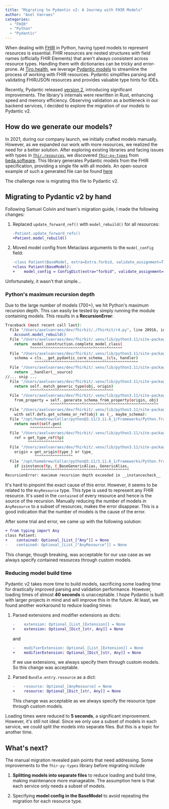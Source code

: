 ```yaml
---
title: "Migrating to Pydantic v2: A Journey with FHIR Models"
author: "Axel Vanraes"
categories:
  - "FHIR"
  - "Python"
  - "Pydantic"
---
```


When dealing with [FHIR][1] in Python, having typed models to represent resources is essential. FHIR resources are nested structures with field names (officially FHIR Elements) that aren't always consistent across resource types. Handling them with dictionaries can be tricky and error-prone. At [Tiro.health][2], we leverage [Pydantic models][3] to streamline the process of working with FHIR resources. Pydantic simplifies parsing and validating FHIR/JSON resources and provides valuable type hints for IDEs.

Recently, Pydantic released [version 2][4], introducing significant improvements. The library's internals were rewritten in Rust, enhancing speed and memory efficiency. Observing validation as a bottleneck in our backend services, I decided to explore the migration of our models to Pydantic v2.

## How do we generate our models?

In 2021, during our company launch, we initially crafted models manually. However, as we expanded our work with more resources, we realized the need for a better solution. After exploring existing libraries and facing issues with types in [`fhir.resources`][5], we discovered [`fhir-py-types`][6] from [beda.software](https://beda.software/). This library generates Pydantic models from the FHIR specification, providing a single file with all models. An open-source example of such a generated file can be found [here](https://github.com/Tiro-health/FHIRkit/blob/v1.0/fhirkit/r5.py)

The challenge now is migrating this file to Pydantic v2.

## Migrating to Pydantic v2 by hand

Following Samuel Colvin and team's migration guide, I made the following changes:

1. Replaced `update_forward_ref()` with `model_rebuild()` for all resources:

   ```diff
   -Patient.update_forward_refs()
   +Patient.model_rebuild()
   ```

2. Moved model config from Metaclass arguments to the `model_config` field:

   ```diff
   -class Patient(BaseModel, extra=Extra.forbid, validate_assignment=True):
   +class Patient(BaseModel):
   +    model_config = ConfigDict(extra="forbid", validate_assignment=True)
   ```

Unfortunately, it wasn't that simple...

### Python's maximum recursion depth

Due to the large number of models (700+), we hit Python's maximum recursion depth.
This can easily be tested by simply running the module containing models. This results in a **RecursionError**:

```bash
Traceback (most recent call last):
  File "/Users/axelvanraes/dev/fhirkit/./fhirkit/r4.py", line 20916, in <module>
    Account.model_rebuild()
  File "/Users/axelvanraes/dev/fhirkit/.venv/lib/python3.11/site-packages/pydantic/main.py", line 470, in model_rebuild
    return _model_construction.complete_model_class(
           ^^^^^^^^^^^^^^^^^^^^^^^^^^^^^^^^^^^^^^^^^
  File "/Users/axelvanraes/dev/fhirkit/.venv/lib/python3.11/site-packages/pydantic/_internal/_model_construction.py", line 491, in complete_model_class
    schema = cls.__get_pydantic_core_schema__(cls, handler)
             ^^^^^^^^^^^^^^^^^^^^^^^^^^^^^^^^^^^^^^^^^^^^^^
  File "/Users/axelvanraes/dev/fhirkit/.venv/lib/python3.11/site-packages/pydantic/main.py", line 578, in __get_pydantic_core_schema__
    return __handler(__source)
//... snip ...
  File "/Users/axelvanraes/dev/fhirkit/.venv/lib/python3.11/site-packages/pydantic/_internal/_generate_schema.py", line 810, in match_type
    return self._match_generic_type(obj, origin)
           ^^^^^^^^^^^^^^^^^^^^^^^^^^^^^^^^^^^^^
  File "/Users/axelvanraes/dev/fhirkit/.venv/lib/python3.11/site-packages/pydantic/_internal/_generate_schema.py", line 829, in _match_generic_type
    from_property = self._generate_schema_from_property(origin, obj)
                    ^^^^^^^^^^^^^^^^^^^^^^^^^^^^^^^^^^^^^^^^^^^^^^^^
  File "/Users/axelvanraes/dev/fhirkit/.venv/lib/python3.11/site-packages/pydantic/_internal/_generate_schema.py", line 592, in _generate_schema_from_property
    with self.defs.get_schema_or_ref(obj) as (_, maybe_schema):
  File "/opt/homebrew/Cellar/python@3.11/3.11.6_1/Frameworks/Python.framework/Versions/3.11/lib/python3.11/contextlib.py", line 137, in __enter__
    return next(self.gen)
           ^^^^^^^^^^^^^^
  File "/Users/axelvanraes/dev/fhirkit/.venv/lib/python3.11/site-packages/pydantic/_internal/_generate_schema.py", line 2083, in get_schema_or_ref
    ref = get_type_ref(tp)
          ^^^^^^^^^^^^^^^^
  File "/Users/axelvanraes/dev/fhirkit/.venv/lib/python3.11/site-packages/pydantic/_internal/_core_utils.py", line 93, in get_type_ref
    origin = get_origin(type_) or type_
             ^^^^^^^^^^^^^^^^^
  File "/opt/homebrew/Cellar/python@3.11/3.11.6_1/Frameworks/Python.framework/Versions/3.11/lib/python3.11/typing.py", line 2431, in get_origin
    if isinstance(tp, (_BaseGenericAlias, GenericAlias,
       ^^^^^^^^^^^^^^^^^^^^^^^^^^^^^^^^^^^^^^^^^^^^^^^^
RecursionError: maximum recursion depth exceeded in __instancecheck__
```

It's hard to pinpoint the exact cause of this error. However, it seems to be related to the `AnyResource` type. This type is used to represent any FHIR resource. It's used in the `contained` of every resource and hence is the source of the recursion.
Manually reducing the number of models in `AnyResource` to a subset of resources, makes the error disappear. This is a good indication that the number of models is the cause of the error.

After some trial and error, we came up with the following solution:

```diff
+ from typing import Any
class Patient:
+    contained: Optional_[List_["Any"]] = None
-    contained: Optional_[List_["AnyResource"]] = None
```

This change, though breaking, was acceptable for our use case as we always specify contained resources through custom models.

### Reducing model build time

Pydantic v2 takes more time to build models, sacrificing some loading time for drastically improved parsing and validation performance. However, loading times of almost **40 seconds** is unacceptable. I hope Pydantic is built with larger projects in mind and will improve this in the future. At least, we found another workaround to reduce loading times:

1. Parsed extensions and modifier extensions as dicts:

   ```diff
   -    extension: Optional_[List_[Extension]] = None
   +    extension: Optional_[Dict_[str, Any]] = None
   ```

   and

   ```diff
   -    modifierExtension: Optional_[List_[Extension]] = None
   +    modifierExtension: Optional_[Dict_[str, Any]] = None
   ```

   If we use extensions, we always specify them through custom models. So this change was acceptable.

2. Parsed `Bundle.entry.resource` as a dict:

   ```diff
   -    resource: Optional_[AnyResource] = None
   +    resource: Optional_[Dict_[str, Any]] = None
   ```

   This change was acceptable as we always specify the resource type through custom models.

Loading times were reduced to **5 seconds**, a significant improvement. However, it's still not ideal. Since we only use a subset of models in each service, we could split the models into separate files. But this is a topic for another time.

## What's next?

The manual migration revealed pain points that need addressing. Some improvements to the `fhir-py-types` library before migrating include

1. **Splitting models into separate files** to reduce loading and build time, making maintenance more manageable. The assumption here is that each service only needs a subset of models.

2. Specifying **model config in the BaseModel** to avoid repeating the migration for each resource type.

[1]: https://www.hl7.org/fhir/ "Fast Healthcare Interoperability Resources"
[2]: https://tiro.health "Tiro.health"
[3]: https://pydantic.dev "Pydantic"
[4]: https://pydantic-docs.helpmanual.io/usage/v2_upgrade_guide/ "Pydantic v2 upgrade guide"
[5]: https://github.com/nazrulworld/fhir.resources "fhir.resources"
[6]: https://github.com/beda-software/fhir-py-types "fhir-py-types"
